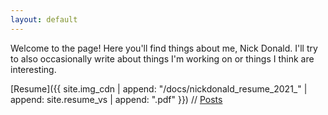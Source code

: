 ```yaml
---
layout: default
---
```



Welcome to the page! Here you'll find things about me, Nick Donald. I'll try to also occasionally write about things I'm working on or things I think are interesting.

[Resume]({{ site.img_cdn | append: "/docs/nickdonald_resume_2021_" | append: site.resume_vs | append: ".pdf" }}) // [Posts](/posts)

<img id="carousel-img" src="" />
<em id="carousel-cap"></em>

<script>{% include_relative assets/js/carousel.js %}</script>
